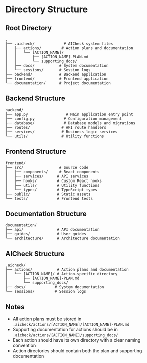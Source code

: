 # Directory Structure

## Root Directory

```
.
├── .aicheck/             # AICheck system files
│   ├── actions/         # Action plans and documentation
│   │   └── [ACTION_NAME]/
│   │       ├── [ACTION_NAME]-PLAN.md
│   │       └── supporting_docs/
│   ├── docs/           # System documentation
│   └── sessions/       # Session logs
├── backend/            # Backend application
├── frontend/           # Frontend application
└── documentation/      # Project documentation
```

## Backend Structure

```
backend/
├── app.py                 # Main application entry point
├── config.py             # Configuration management
├── database/             # Database models and migrations
├── routes/              # API route handlers
├── services/            # Business logic services
└── utils/               # Utility functions
```

## Frontend Structure

```
frontend/
├── src/                # Source code
│   ├── components/     # React components
│   ├── services/      # API services
│   ├── hooks/         # Custom React hooks
│   ├── utils/         # Utility functions
│   └── types/         # TypeScript types
├── public/            # Static assets
└── tests/             # Frontend tests
```

## Documentation Structure

```
documentation/
├── api/               # API documentation
├── guides/            # User guides
└── architecture/      # Architecture documentation
```

## AICheck Structure

```
.aicheck/
├── actions/           # Action plans and documentation
│   └── [ACTION_NAME]/ # Action-specific directory
│       ├── [ACTION_NAME]-PLAN.md
│       └── supporting_docs/
├── docs/             # System documentation
└── sessions/         # Session logs
```

## Notes

- All action plans must be stored in `.aicheck/actions/[ACTION_NAME]/[ACTION_NAME]-PLAN.md`
- Supporting documentation for actions should be in `.aicheck/actions/[ACTION_NAME]/supporting_docs/`
- Each action should have its own directory with a clear naming convention
- Action directories should contain both the plan and supporting documentation
